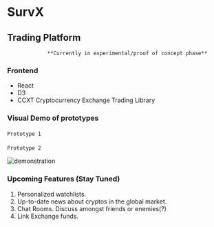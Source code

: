 # SurvX

## Trading Platform

                 **Currently in experimental/proof of concept phase**
 
 ### Frontend

* React
* D3
* CCXT Cryptocurrency Exchange Trading Library
### Visual Demo of prototypes



####  
    Prototype 1





#### 

    Prototype 2
   ![demonstration](http://g.recordit.co/tSYUM18nM8.gif)


### Upcoming Features (Stay Tuned)
1) Personalized watchlists. 
2) Up-to-date news about cryptos in the global market.
3) Chat Rooms. Discuss amongst friends or enemies(?)
4) Link Exchange funds.
